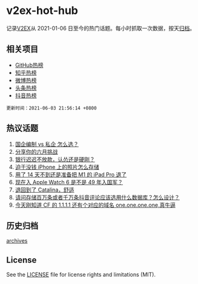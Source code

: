 # v2ex-hot-hub

 记录[V2EX](https://www.v2ex.com/)从 2021-01-06 日至今的热门话题。每小时抓取一次数据，按天[归档](archives)。
 
 ## 相关项目

- [GitHub热榜](https://github.com/snaildev/github-hot-hub)
- [知乎热榜](https://github.com/snaildev/zhihu-hot-hub)
- [微博热榜](https://github.com/snaildev/weibo-hot-hub)
- [头条热榜](https://github.com/snaildev/toutiao-hot-hub)
- [抖音热榜](https://github.com/snaildev/douyin-hot-hub)


 `更新时间：2021-06-03 21:56:14 +0800`

## 热议话题

1. [国企编制 vs 私企 怎么选？](https://www.v2ex.com/t/781021)
1. [分享你的六月挑战](https://www.v2ex.com/t/781018)
1. [银行迟迟不放款，认怂还是硬刚？](https://www.v2ex.com/t/781045)
1. [迫于没钱 iPhone 上的照片怎么存储](https://www.v2ex.com/t/781028)
1. [用了 14 天不到还是准备把 M1 的 iPad Pro 退了](https://www.v2ex.com/t/780987)
1. [现在入 Apple Watch 6 是不是 49 年入国军？](https://www.v2ex.com/t/781008)
1. [退回到了 Catalina，舒适](https://www.v2ex.com/t/781129)
1. [请问存储百万条或者千万条抖音评论应该选用什么数据库？怎么设计？](https://www.v2ex.com/t/781032)
1. [今天刚知道 CF 的 1.1.1.1 还有个对应的域名 one.one.one.one,真牛逼](https://www.v2ex.com/t/781140)

## 历史归档

[archives](archives)

## License

See the [LICENSE](LICENSE) file for license rights and limitations (MIT).
